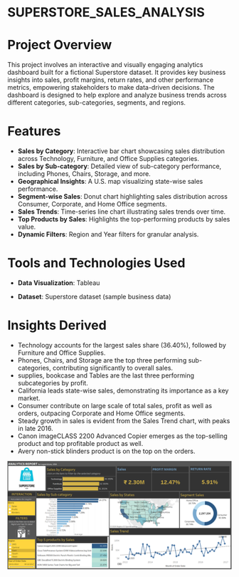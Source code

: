 # SUPERSTORE_SALES_ANALYSIS
# Project Overview

This project involves an interactive and visually engaging analytics dashboard built for a fictional Superstore dataset. It provides key business insights into sales, profit margins, return rates, and other performance metrics, empowering stakeholders to make data-driven decisions. The dashboard is designed to help explore and analyze business trends across different categories, sub-categories, segments, and regions.

# Features

- **Sales by Category**: Interactive bar chart showcasing sales distribution across Technology, Furniture, and Office Supplies categories.
- **Sales by Sub-category**: Detailed view of sub-category performance, including Phones, Chairs, Storage, and more.
- **Geographical Insights**: A U.S. map visualizing state-wise sales performance.
- **Segment-wise Sales**: Donut chart highlighting sales distribution across Consumer, Corporate, and Home Office segments.
- **Sales Trends**: Time-series line chart illustrating sales trends over time.
- **Top Products by Sales**: Highlights the top-performing products by sales value.
- **Dynamic Filters**: Region and Year filters for granular analysis.

# Tools and Technologies Used

- **Data Visualization**: Tableau

- **Dataset**: Superstore dataset (sample business data)

# Insights Derived

- Technology accounts for the largest sales share (36.40%), followed by Furniture and Office Supplies.
- Phones, Chairs, and Storage are the top three performing sub-categories, contributing significantly to overall sales.
- supplies, bookcase and Tables are the last three performing subcategories by  profit.
- California leads state-wise sales, demonstrating its importance as a key market.
- Consumer contribute on large scale  of total sales, profit as well as orders, outpacing Corporate and Home Office segments.
- Steady growth in sales is evident from the Sales Trend chart, with peaks in late 2016.
- Canon imageCLASS 2200 Advanced Copier emerges as the top-selling product and top profitable product as well.
- Avery non-stick blinders product is on the top on the orders.

<img src = "https://github.com/ajita12334/SUPERSTORE_SALES_ANALYSIS/blob/main/superstore_sales_analytics.png">

